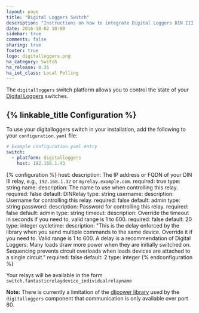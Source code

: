 ```yaml
---
layout: page
title: "Digital Loggers Switch"
description: "Instructions on how to integrate Digital Loggers DIN III relays into Home Assistant."
date: 2016-10-02 10:00
sidebar: true
comments: false
sharing: true
footer: true
logo: digitalloggers.png
ha_category: Switch
ha_release: 0.35
ha_iot_class: Local Polling
---
```


The `digitalloggers` switch platform allows you to control the state of your [Digital Loggers](http://www.digital-loggers.com/dinfaqs.html) switches.

## {% linkable_title Configuration %}

To use your digitalloggers switch in your installation, add the following to your `configuration.yaml` file:

```yaml
# Example configuration.yaml entry
switch:
  - platform: digitalloggers
    host: 192.168.1.43
```

{% configuration %}
host:
  description: The IP address or FQDN of your DIN III relay, e.g., `192.168.1.32` or `myrelay.example.com`.
  required: true
  type: string
name:
  description: The name to use when controlling this relay.
  required: false
  default: DINRelay
  type: string
username:
  description: Username for controlling this relay.
  required: false
  default: admin
  type: string
password:
  description: Password for controlling this relay.
  required: false
  default: admin
  type: string
timeout:
  description: Override the timeout in seconds if you need to, valid range is 1 to 600.
  required: false
  default: 20
  type: integer
cycletime:
  description: "This is the delay enforced by the library when you send multiple commands to the same device. Override it if you need to. Valid range is 1 to 600. A delay is a recommendation of Digital Loggers: Many loads draw more power when they are initially switched on. Sequencing prevents circuit overloads when loads devices are attached to a single circuit."
  required: false
  default: 2
  type: integer
{% endconfiguration %}

Your relays will be available in the form `switch.fantasticrelaydevice_individualrelayname`

**Note:** There is currently a limitation of the [dlipower library](https://github.com/dwighthubbard/python-dlipower) used by the `digitalloggers` component that communication is only available over port 80.
